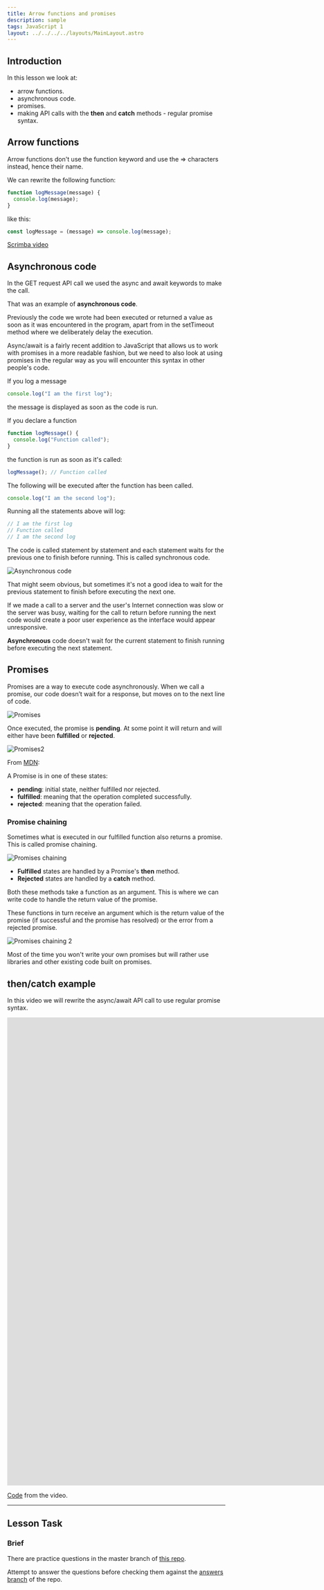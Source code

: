 ```yaml
---
title: Arrow functions and promises
description: sample
tags: JavaScript 1
layout: ../../../../layouts/MainLayout.astro
---
```


## Introduction

In this lesson we look at:

- arrow functions.
- asynchronous code.
- promises.
- making API calls with the **then** and **catch** methods - regular promise syntax.

## Arrow functions

Arrow functions don't use the function keyword and use the => characters instead, hence their name.

We can rewrite the following function:

```js
function logMessage(message) {
  console.log(message);
}
```

like this:

```js
const logMessage = (message) => console.log(message);
```

[Scrimba video](https://scrimba.com/c/cg29pns6)

## Asynchronous code

In the GET request API call we used the async and await keywords to make the call.

That was an example of **asynchronous code**.

Previously the code we wrote had been executed or returned a value as soon as it was encountered in the program, apart from in the setTimeout method where we deliberately delay the execution.

Async/await is a fairly recent addition to JavaScript that allows us to work with promises in a more readable fashion, but we need to also look at using promises in the regular way as you will encounter this syntax in other people's code.

If you log a message

```js
console.log("I am the first log");
```

the message is displayed as soon as the code is run.

If you declare a function

```js
function logMessage() {
  console.log("Function called");
}
```

the function is run as soon as it's called:

```js
logMessage(); // Function called
```

The following will be executed after the function has been called.

```js
console.log("I am the second log");
```

Running all the statements above will log:

```js
// I am the first log
// Function called
// I am the second log
```

The code is called statement by statement and each statement waits for the previous one to finish before running. This is called synchronous code.

![Asynchronous code](../images/js/3-3-asyncode.png)

That might seem obvious, but sometimes it's not a good idea to wait for the previous statement to finish before executing the next one.

If we made a call to a server and the user's Internet connection was slow or the server was busy, waiting for the call to return before running the next code would create a poor user experience as the interface would appear unresponsive.

**Asynchronous** code doesn't wait for the current statement to finish running before executing the next statement.

## Promises

Promises are a way to execute code asynchronously. When we call a promise, our code doesn’t wait for a response, but moves on to the next line of code.

![Promises](../images/js/3-3-promises.png)

Once executed, the promise is **pending**. At some point it will return and will either have been **fulfilled** or **rejected**.

![Promises2](../images/js/3-3-promises2.png)

From [MDN](https://developer.mozilla.org/en-US/docs/Web/JavaScript/Reference/Global_Objects/Promise):

A Promise is in one of these states:

- **pending**: initial state, neither fulfilled nor rejected.
- **fulfilled**: meaning that the operation completed successfully.
- **rejected**: meaning that the operation failed.

### Promise chaining

Sometimes what is executed in our fulfilled function also returns a promise. This is called promise chaining.

![Promises chaining](../images/js/3-3-promisechaining.png)

- **Fulfilled** states are handled by a Promise's **then** method.
- **Rejected** states are handled by a **catch** method.

Both these methods take a function as an argument. This is where we can write code to handle the return value of the promise.

These functions in turn receive an argument which is the return value of the promise (if successful and the promise has resolved) or the error from a rejected promise.

![Promises chaining 2](../images/js/3-3-promisechaining2.png)

Most of the time you won't write your own promises but will rather use libraries and other existing code built on promises.

## then/catch example

In this video we will rewrite the async/await API call to use regular promise syntax.

<iframe src="https://player.vimeo.com/video/450776515?h=1adda6b1fd&amp;badge=0&amp;autopause=0&amp;player_id=0&amp;app_id=58479" width="2560" height="1080" frameborder="0" allow="autoplay; fullscreen; picture-in-picture" allowfullscreen title="GET request with regular promises"></iframe>

[Code](https://github.com/NoroffFEU/get-request-with-regular-promise-syntax) from the video.

<hr>

## Lesson Task

### Brief

There are practice questions in the master branch of [this repo](https://github.com/NoroffFEU/lesson-task-js1-module3-lesson3).

Attempt to answer the questions before checking them against the [answers branch](https://github.com/NoroffFEU/lesson-task-js1-module3-lesson3/tree/answers) of the repo.
